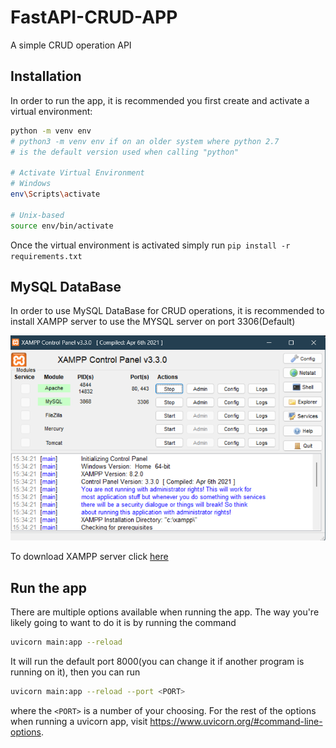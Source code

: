 # FastAPI-CRUD-APP
A simple CRUD operation API

## Installation
In order to run the app, it is recommended you first create and activate a virtual environment:
```bash
python -m venv env
# python3 -m venv env if on an older system where python 2.7
# is the default version used when calling "python"

# Activate Virtual Environment
# Windows
env\Scripts\activate

# Unix-based
source env/bin/activate
```
Once the virtual environment is activated simply run `pip install -r requirements.txt`
## MySQL DataBase
In order to use MySQL DataBase for CRUD operations, it is recommended to install XAMPP server to use the MYSQL server on port 3306(Default)

![alt text](https://github.com/sahith0007/FastAPI-CRUD-APP/blob/main/Screenshot%20(60).png?raw=true)

To download XAMPP server click [here](https://www.apachefriends.org/download.html)


## Run the app
There are multiple options available when running the app.
The way you're likely going to want to do it is by running the command
```bash
uvicorn main:app --reload
```

It will run the default port 8000(you can change it if another program is running on it), then you can run
```bash
uvicorn main:app --reload --port <PORT>
```
where the `<PORT>` is a number of your choosing.
For the rest of the options when running a uvicorn app, visit https://www.uvicorn.org/#command-line-options.
